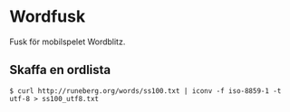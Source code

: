 # Wordfusk

Fusk för mobilspelet Wordblitz.

## Skaffa en ordlista

`$ curl http://runeberg.org/words/ss100.txt | iconv -f iso-8859-1 -t utf-8 > ss100_utf8.txt`
